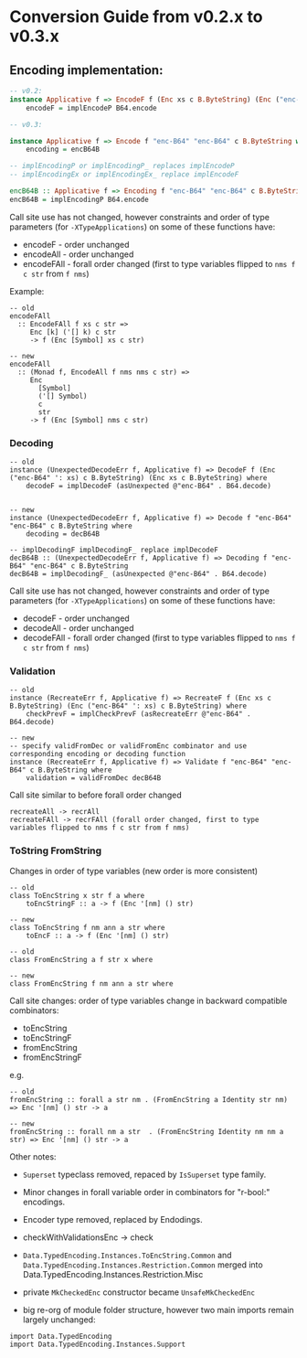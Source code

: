 

# Conversion Guide from v0.2.x to v0.3.x

## Encoding implementation:

```Haskell
-- v0.2:
instance Applicative f => EncodeF f (Enc xs c B.ByteString) (Enc ("enc-B64" ': xs) c B.ByteString) where
    encodeF = implEncodeP B64.encode 

-- v0.3:

instance Applicative f => Encode f "enc-B64" "enc-B64" c B.ByteString where
    encoding = encB64B

-- implEncodingP or implEncodingP_ replaces implEncodeP
-- implEncodingEx or implEncodingEx_ replace implEncodeF

encB64B :: Applicative f => Encoding f "enc-B64" "enc-B64" c B.ByteString
encB64B = implEncodingP B64.encode

```

Call site use has not changed, however constraints and order of type parameters (for `-XTypeApplications`) on some of these functions have:


- encodeF - order unchanged     
- encodeAll - order unchanged          
- encodeFAll - forall order changed (first to type variables flipped to `nms f c str` from `f nms`)    

Example:

```
-- old
encodeFAll
  :: EncodeFAll f xs c str =>
     Enc [k] ('[] k) c str
     -> f (Enc [Symbol] xs c str)

-- new
encodeFAll
  :: (Monad f, EncodeAll f nms nms c str) =>
     Enc
       [Symbol]
       ('[] Symbol)
       c
       str
     -> f (Enc [Symbol] nms c str)     
```

### Decoding

```
-- old
instance (UnexpectedDecodeErr f, Applicative f) => DecodeF f (Enc ("enc-B64" ': xs) c B.ByteString) (Enc xs c B.ByteString) where
    decodeF = implDecodeF (asUnexpected @"enc-B64" . B64.decode) 


-- new
instance (UnexpectedDecodeErr f, Applicative f) => Decode f "enc-B64" "enc-B64" c B.ByteString where
    decoding = decB64B

-- implDecodingF implDecodingF_ replace implDecodeF
decB64B :: (UnexpectedDecodeErr f, Applicative f) => Decoding f "enc-B64" "enc-B64" c B.ByteString
decB64B = implDecodingF_ (asUnexpected @"enc-B64" . B64.decode)

```

Call site use has not changed, however constraints and order of type parameters (for `-XTypeApplications`) on some of these functions have:

- decodeF - order unchanged 
- decodeAll - order unchanged
- decodeFAll -  forall order changed (first to type variables flipped to `nms f c str` from `f nms`) 


### Validation

```
-- old
instance (RecreateErr f, Applicative f) => RecreateF f (Enc xs c B.ByteString) (Enc ("enc-B64" ': xs) c B.ByteString) where
    checkPrevF = implCheckPrevF (asRecreateErr @"enc-B64" .  B64.decode) 

-- new
-- specify validFromDec or validFromEnc combinator and use corresponding encoding or decoding function
instance (RecreateErr f, Applicative f) => Validate f "enc-B64" "enc-B64" c B.ByteString where
    validation = validFromDec decB64B
```

Call site similar to before forall order changed

```
recreateAll -> recrAll 
recreateFAll -> recrFAll (forall order changed, first to type variables flipped to nms f c str from f nms)
```

### ToString FromString

Changes in order of type variables (new order is more consistent)
```
-- old
class ToEncString x str f a where
    toEncStringF :: a -> f (Enc '[nm] () str)

-- new
class ToEncString f nm ann a str where
    toEncF :: a -> f (Enc '[nm] () str)

-- old
class FromEncString a f str x where

-- new
class FromEncString f nm ann a str where
```

Call site changes: order of type variables change in backward compatible combinators: 

- toEncString
- toEncStringF 
- fromEncString
- fromEncStringF

e.g.
```
-- old
fromEncString :: forall a str nm . (FromEncString a Identity str nm) => Enc '[nm] () str -> a

-- new
fromEncString :: forall nm a str  . (FromEncString Identity nm nm a str) => Enc '[nm] () str -> a
```

Other notes:

- `Superset` typeclass removed, repaced by `IsSuperset` type family.

- Minor changes in forall variable order in combinators for "r-bool:" encodings.

- Encoder type removed, replaced by Endodings.

- checkWithValidationsEnc -> check

-  `Data.TypedEncoding.Instances.ToEncString.Common` and `Data.TypedEncoding.Instances.Restriction.Common`
   merged into Data.TypedEncoding.Instances.Restriction.Misc

- private `MkCheckedEnc` constructor became `UnsafeMkCheckedEnc`

- big re-org of module folder structure, however two main imports remain largely unchanged:

```
import Data.TypedEncoding
import Data.TypedEncoding.Instances.Support
```